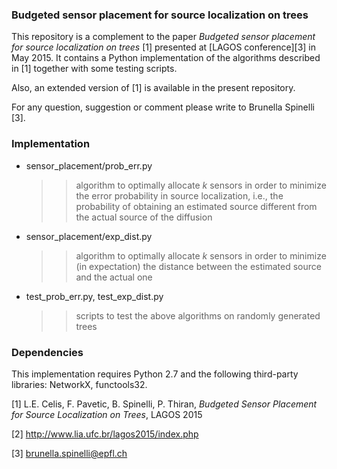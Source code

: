 ### Budgeted sensor placement for source localization on trees

This repository is a complement to the paper *Budgeted sensor placement for source localization on trees* [1] presented at [LAGOS conference][3] in May 2015.
It contains a Python implementation of the algorithms described in
[1] together with some testing scripts. 

Also, an extended version of [1] is available in the present repository.  

For any question, suggestion or comment please write to Brunella Spinelli [3].

### Implementation
* sensor_placement/prob_err.py 
    >> algorithm to optimally allocate *k* sensors in order to minimize the
    error probability in source localization, i.e., the probability of
    obtaining an estimated source different from the actual source of the
    diffusion 
* sensor_placement/exp_dist.py 
    >> algorithm to optimally allocate *k* sensors in order to minimize (in expectation) the distance between the estimated source and the actual one
* test_prob_err.py, test_exp_dist.py
    >> scripts to test the above algorithms on randomly generated trees

### Dependencies
This implementation requires Python 2.7 and the following third-party libraries: NetworkX,
functools32.

[1] L.E. Celis, F. Pavetic, B. Spinelli, P. Thiran, *Budgeted Sensor Placement for Source Localization on Trees*, LAGOS 2015 

[2] http://www.lia.ufc.br/lagos2015/index.php

[3] brunella.spinelli@epfl.ch
